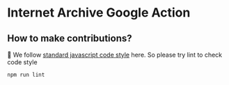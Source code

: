 # Internet Archive Google Action

## How to make contributions?

:star2: We follow [standard javascript code style](https://standardjs.com/) here.
So please try lint to check code style
```
npm run lint
```
